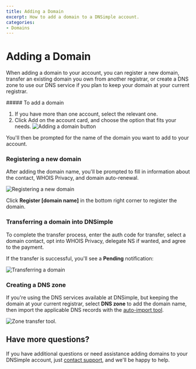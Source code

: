 ```yaml
---
title: Adding a Domain
excerpt: How to add a domain to a DNSimple account.
categories:
- Domains
---
```


# Adding a Domain

When adding a domain to your account, you can register a new domain, transfer an existing domain you own from another registrar, or create a DNS zone to use our DNS service if you plan to keep your domain at your current registrar.

<div class="section-steps" markdown="1">
##### To add a domain

1.  If you have more than one account, select the relevant one.
1.  Click <label>Add</label> on the account card, and choose the option that fits your needs.
  ![Adding a domain button](/files/add-a-domain.png)
</div>

You'll then be prompted for the name of the domain you want to add to your account.

### Registering a new domain

After adding the domain name, you'll be prompted to fill in information about the contact, WHOIS Privacy, and domain auto-renewal.

![Registering a new domain](/files/registering-a-new-domain.png)

Click **Register [domain name]** in the bottom right corner to register the domain.

### Transferring a domain into DNSimple

To complete the transfer process, enter the auth code for transfer, select a domain contact, opt into WHOIS Privacy, delegate NS if wanted, and agree to the payment.

If the transfer is successful, you'll see a **Pending** notification: 

![Transferring a domain](/files/transferring-a-domain.png)

### Creating a DNS zone

If you're using the DNS services available at DNSimple, but keeping the domain at your current registrar, select **DNS zone** to add the domain name, then import the applicable DNS records with the [auto-import tool](/articles/auto-import-dns/).

![Zone transfer tool](/files/zone-import-tool.png).

## Have more questions? 

If you have additional questions or need assistance adding domains to your DNSimple account, just [contact support](https://dnsimple.com/feedback), and we'll be happy to help.
